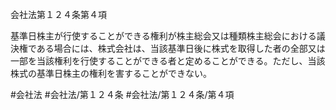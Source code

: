 会社法第１２４条第４項

基準日株主が行使することができる権利が株主総会又は種類株主総会における議決権である場合には、株式会社は、当該基準日後に株式を取得した者の全部又は一部を当該権利を行使することができる者と定めることができる。ただし、当該株式の基準日株主の権利を害することができない。

#会社法
#会社法/第１２４条
#会社法/第１２４条/第４項
